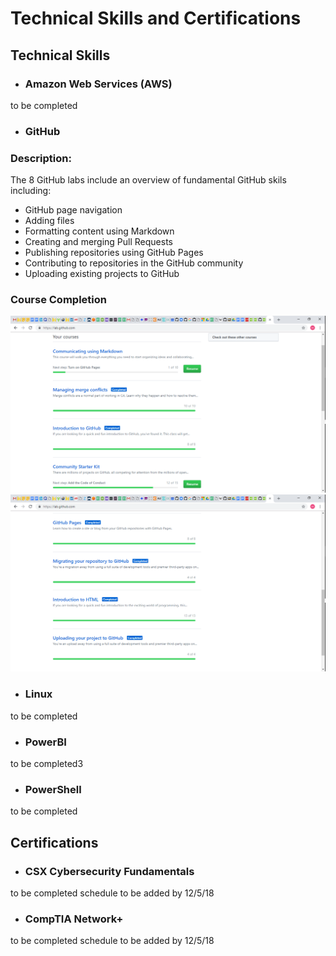 # Technical Skills and Certifications

## Technical Skills

* ### Amazon Web Services (AWS)
to be completed


* ### GitHub

### Description:
The 8 GitHub labs include an overview of fundamental GitHub skils including:
* GitHub page navigation
* Adding files
* Formatting content using Markdown
* Creating and merging Pull Requests
* Publishing repositories using GitHub Pages
* Contributing to repositories in the GitHub community
* Uploading existing projects to GitHub

### Course Completion
![GitHubProgress](GitHubProgress1.png)
![GitHubProgress2](GitHubProgress2.png)


* ### Linux
to be completed


* ### PowerBI
to be completed3


* ### PowerShell
to be completed




## Certifications
* ### CSX Cybersecurity Fundamentals
to be completed
schedule to be added by 12/5/18


* ### CompTIA Network+ 
to be completed
schedule to be added by 12/5/18
